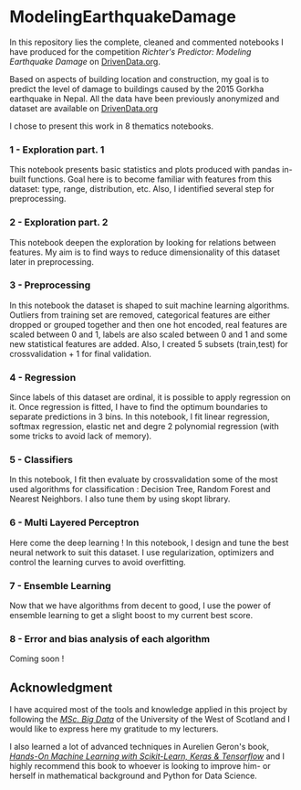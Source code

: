 # ModelingEarthquakeDamage
In this repository lies the complete, cleaned and commented notebooks I have produced for the competition 
*Richter's Predictor: Modeling Earthquake Damage* on [DrivenData.org](https://www.drivendata.org/competitions/57/nepal-earthquake/).

Based on aspects of building location and construction, my goal is to predict the level of damage to buildings caused by the 2015 Gorkha 
earthquake in Nepal. All the data have been previously anonymized and dataset are available on [DrivenData.org](https://www.drivendata.org/competitions/57/nepal-earthquake/data/)

I chose to present this work in 8 thematics notebooks.

### 1 - Exploration part. 1

This notebook presents basic statistics and plots produced with pandas in-built functions. Goal here is to become familiar with features
from this dataset: type, range, distribution, etc. Also, I identified several step for preprocessing.

### 2 - Exploration part. 2

This notebook deepen the exploration by looking for relations between features. My aim is to find ways to reduce dimensionality of 
this dataset later in preprocessing.

### 3 - Preprocessing

In this notebook the dataset is shaped to suit machine learning algorithms. Outliers from training set are removed, categorical features are
either dropped or grouped together and then one hot encoded, real features are scaled between 0 and 1, labels are also scaled between 0 
and 1 and some new statistical features are added. Also, I created 5 subsets (train,test) for crossvalidation + 1 for final validation.

### 4 - Regression

Since labels of this dataset are ordinal, it is possible to apply regression on it. Once regression is fitted, I have to find the optimum boundaries to separate predictions in 3 bins. In this notebook, I fit linear regression, softmax regression, elastic net and degre 2 polynomial regression (with some tricks to avoid lack of memory).

### 5 - Classifiers

In this notebook, I fit then evaluate by crossvalidation some of the most used algorithms for classification : Decision Tree, Random Forest and Nearest Neighbors. I also tune them by using skopt library.

### 6 - Multi Layered Perceptron

Here come the deep learning ! In this notebook, I design and tune the best neural network to suit this dataset. I use regularization, optimizers and control the learning curves to avoid overfitting.

### 7 - Ensemble Learning

Now that we have algorithms from decent to good, I use the power of ensemble learning to get a slight boost to my current best score.

### 8 - Error and bias analysis of each algorithm

Coming soon !


## Acknowledgment

I have acquired most of the tools and knowledge applied in this project by following the [*MSc. Big Data*](https://www.uws.ac.uk/study/postgraduate/postgraduate-course-search/big-data/) of the University of the West of Scotland and I would like to express here my gratitude to my lecturers.

I also learned a lot of advanced techniques in Aurelien Geron's book, [*Hands-On Machine Learning with Scikit-Learn, Keras & Tensorflow*](https://github.com/ageron/handson-ml2) and I highly recommend this book to whoever is looking to improve him- or herself in mathematical background and Python for Data Science.
